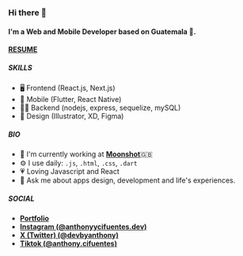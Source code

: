 ### Hi there 👋

#### I'm a Web and Mobile Developer based on Guatemala 🚀.
#### [**RESUME**](https://drive.google.com/file/d/1vMy1gvI7CwG2-eOwbF91oaBTyfn7Cs9T/view?usp=sharing)

##### SKILLS

- 🖥️ Frontend (React.js, Next.js)
- 📱 Mobile (Flutter, React Native)
- 👨‍💻 Backend (nodejs, express, sequelize, mySQL)
- 🎨 Design (Illustrator, XD, Figma)

##### BIO

- 🏢 I'm currently working at [**Moonshot**](https://www.moonshot.partners/)🇬🇧
- ⚙️ I use daily: `.js`, `.html`, `.css`, `.dart`
- 💗 Loving Javascript and React
- 💬 Ask me about apps design, development and life's experiences. 



##### SOCIAL
- [**Portfolio**](http://www.anthonycifuentes.dev/)
- [**Instagram (@anthonyycifuentes.dev)**](https://www.instagram.com/anthonycifuentes.dev/)
- [**X (Twitter) (@devbyanthony)**](https://twitter.com/devbyanthony)
- [**Tiktok (@anthony.cifuentes)**](https://twitter.com/devbyanthony)
